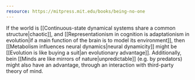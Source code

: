 ```yaml
---
resource: https://mitpress.mit.edu/books/being-no-one
---
```


If the world is [[Continuous-state dynamical systems share a common structure|chaotic]], and [[Representationism in cognition is adaptationism in evolution|if a main function of the brain is to model its environment]], then [[Metabolism influences neural dynamics|neural dynamicity]] might be [[Evolution is like buying a suit|an evolutionary advantage]]. Additionally, bein [[Minds are like mirrors of nature|unpredictable]] (e.g. by predators) might also have an advantage, through an interaction with third-party theory of mind.
